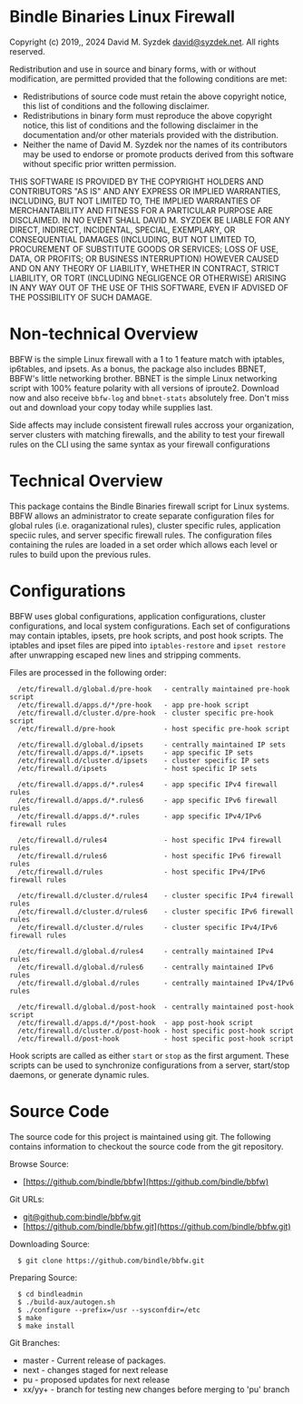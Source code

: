 
Bindle Binaries Linux Firewall
===========================


Copyright (c) 2019,, 2024 David M. Syzdek <david@syzdek.net>.
All rights reserved.

Redistribution and use in source and binary forms, with or without
modification, are permitted provided that the following conditions are
met:

   * Redistributions of source code must retain the above copyright
     notice, this list of conditions and the following disclaimer.
   * Redistributions in binary form must reproduce the above copyright
     notice, this list of conditions and the following disclaimer in the
     documentation and/or other materials provided with the distribution.
   * Neither the name of David M. Syzdek nor the
     names of its contributors may be used to endorse or promote products
     derived from this software without specific prior written permission.

THIS SOFTWARE IS PROVIDED BY THE COPYRIGHT HOLDERS AND CONTRIBUTORS "AS
IS" AND ANY EXPRESS OR IMPLIED WARRANTIES, INCLUDING, BUT NOT LIMITED TO,
THE IMPLIED WARRANTIES OF MERCHANTABILITY AND FITNESS FOR A PARTICULAR
PURPOSE ARE DISCLAIMED. IN NO EVENT SHALL DAVID M. SYZDEK BE LIABLE FOR
ANY DIRECT, INDIRECT, INCIDENTAL, SPECIAL, EXEMPLARY, OR CONSEQUENTIAL
DAMAGES (INCLUDING, BUT NOT LIMITED TO, PROCUREMENT OF SUBSTITUTE GOODS OR
SERVICES; LOSS OF USE, DATA, OR PROFITS; OR BUSINESS INTERRUPTION) HOWEVER
CAUSED AND ON ANY THEORY OF LIABILITY, WHETHER IN CONTRACT, STRICT
LIABILITY, OR TORT (INCLUDING NEGLIGENCE OR OTHERWISE) ARISING IN ANY WAY
OUT OF THE USE OF THIS SOFTWARE, EVEN IF ADVISED OF THE POSSIBILITY OF
SUCH DAMAGE.


Non-technical Overview
======================

BBFW is the simple Linux firewall with a 1 to 1 feature match with iptables,
ip6tables, and ipsets.  As a bonus, the package also includes BBNET, BBFW's
little networking brother.  BBNET is the simple Linux networking script with
100% feature polarity with all versions of iproute2. Download now and also
receive `bbfw-log` and `bbnet-stats` absolutely free. Don't miss out and
download your copy today while supplies last.

Side affects may include consistent firewall rules accross your organization,
server clusters with matching firewalls, and the ability to test your firewall
rules on the CLI using the same syntax as your firewall configurations


Technical Overview
==================

This package contains the Bindle Binaries firewall script for Linux
systems. BBFW allows an administrator to create separate configuration
files for  global rules (i.e. oraganizational rules), cluster specific
rules, application speciic rules, and server specific firewall rules.
The configuration files containing the rules are loaded in a set order
which allows each level or rules to build upon the previous rules.


Configurations
==============

BBFW uses global configurations, application configurations, cluster
configurations, and local system configurations.  Each set of
configurations may contain iptables, ipsets, pre hook scripts, and post
hook scripts.  The iptables and ipset files are piped into `iptables-restore`
and `ipset restore` after unwrapping escaped new lines and stripping comments.

Files are processed in the following order:

      /etc/firewall.d/global.d/pre-hook   - centrally maintained pre-hook script
      /etc/firewall.d/apps.d/*/pre-hook   - app pre-hook script
      /etc/firewall.d/cluster.d/pre-hook  - cluster specific pre-hook script
      /etc/firewall.d/pre-hook            - host specific pre-hook script
      
      /etc/firewall.d/global.d/ipsets     - centrally maintained IP sets
      /etc/firewall.d/apps.d/*.ipsets     - app specific IP sets
      /etc/firewall.d/cluster.d/ipsets    - cluster specific IP sets
      /etc/firewall.d/ipsets              - host specific IP sets
      
      /etc/firewall.d/apps.d/*.rules4     - app specific IPv4 firewall rules
      /etc/firewall.d/apps.d/*.rules6     - app specific IPv6 firewall rules
      /etc/firewall.d/apps.d/*.rules      - app specific IPv4/IPv6 firewall rules
      
      /etc/firewall.d/rules4              - host specific IPv4 firewall rules
      /etc/firewall.d/rules6              - host specific IPv6 firewall rules
      /etc/firewall.d/rules               - host specific IPv4/IPv6 firewall rules
      
      /etc/firewall.d/cluster.d/rules4    - cluster specific IPv4 firewall rules
      /etc/firewall.d/cluster.d/rules6    - cluster specific IPv6 firewall rules
      /etc/firewall.d/cluster.d/rules     - cluster specific IPv4/IPv6 firewall rules
      
      /etc/firewall.d/global.d/rules4     - centrally maintained IPv4 rules
      /etc/firewall.d/global.d/rules6     - centrally maintained IPv6 rules
      /etc/firewall.d/global.d/rules      - centrally maintained IPv4/IPv6 rules
      
      /etc/firewall.d/global.d/post-hook  - centrally maintained post-hook script
      /etc/firewall.d/apps.d/*/post-hook  - app post-hook script
      /etc/firewall.d/cluster.d/post-hook - host specific post-hook script
      /etc/firewall.d/post-hook           - host specific post-hook script

Hook scripts are called as either `start` or `stop` as the first argument.
These scripts can be used to synchronize configurations from a server,
start/stop daemons, or generate dynamic rules.


Source Code
===========

The source code for this project is maintained using git.  The following
contains information to checkout the source code from the git repository.

Browse Source:

   * [https://github.com/bindle/bbfw](https://github.com/bindle/bbfw)

Git URLs:

   * [git@github.com:bindle/bbfw.git](git@github.com:bindle/bbfw.git)
   * [https://github.com/bindle/bbfw.git](https://github.com/bindle/bbfw.git)

Downloading Source:

      $ git clone https://github.com/bindle/bbfw.git

Preparing Source:

      $ cd bindleadmin
      $ ./build-aux/autogen.sh
      $ ./configure --prefix=/usr --sysconfdir=/etc
      $ make
      $ make install

Git Branches:

   - master - Current release of packages.
   - next   - changes staged for next release
   - pu     - proposed updates for next release
   - xx/yy+ - branch for testing new changes before merging to 'pu' branch

